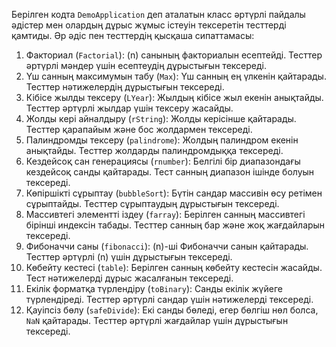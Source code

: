 Берілген кодта `DemoApplication` деп аталатын класс әртүрлі пайдалы әдістер мен олардың дұрыс жұмыс істеуін тексеретін тесттерді қамтиды. Әр әдіс пен тесттердің қысқаша сипаттамасы:
1. Факториал (`Factorial`): \(n\) санының факториалын есептейді. Тесттер әртүрлі мәндер үшін есептеудің дұрыстығын тексереді.
2. Үш санның максимумын табу (`Max`): Үш санның ең үлкенін қайтарады. Тесттер нәтижелердің дұрыстығын тексереді.
3. Кібісе жылды тексеру (`LYear`): Жылдың кібісе жыл екенін анықтайды. Тесттер әртүрлі жылдар үшін тексеру жасайды.
4. Жолды кері айналдыру (`rString`): Жолды керісінше қайтарады. Тесттер қарапайым және бос жолдармен тексереді.
5. Палиндромды тексеру (`palindrome`): Жолдың палиндром екенін анықтайды. Тесттер жолдарды палиндромдыққа тексереді.
6. Кездейсоқ сан генерациясы (`rnumber`): Белгілі бір диапазондағы кездейсоқ санды қайтарады. Тест санның диапазон ішінде болуын тексереді.
7. Көпіршікті сұрыптау (`bubbleSort`): Бүтін сандар массивін өсу ретімен сұрыптайды. Тесттер сұрыптаудың дұрыстығын тексереді.
8. Массивтегі элементті іздеу (`farray`): Берілген санның массивтегі бірінші индексін табады. Тесттер санның бар және жоқ жағдайларын тексереді.
9. Фибоначчи саны (`fibonacci`): \(n\)-ші Фибоначчи санын қайтарады. Тесттер әртүрлі \(n\) үшін дұрыстығын тексереді.
10. Көбейту кестесі (`table`): Берілген санның көбейту кестесін жасайды. Тест нәтижелерді дұрыс жасалғанын тексереді.
11. Екілік форматқа түрлендіру (`toBinary`): Санды екілік жүйеге түрлендіреді. Тесттер әртүрлі сандар үшін нәтижелерді тексереді.
12. Қауіпсіз бөлу (`safeDivide`): Екі санды бөледі, егер бөлгіш нөл болса, `NaN` қайтарады. Тесттер әртүрлі жағдайлар үшін дұрыстығын тексереді.
